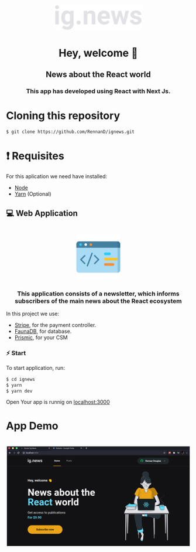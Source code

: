 <h1 align="center" >
    <img src="./.github/logo.svg" width = "240px">
</h1>

<h1 align="center"> Hey, welcome 👏 </h1>

<h2 align="center"> 
    News about the React world
</h2>

<h3 align="center">
  This app has developed using React with Next Js.
</h3>

# Cloning this repository

```
$ git clone https://github.com/RennanD/ignews.git
```

# ❗️ Requisites

For this aplication we need have installed:

- [Node](https://nodejs.org/en/)
- [Yarn](https://yarnpkg.com/lang/en/) (Optional)

## 💻 Web Application

<h1 align="center">
    <img alt="WebApp" src="./.github/code.svg" width = "120px">
</h1>

<h3 align="center">
This application consists of a newsletter, which informs subscribers of the main news about the React ecosystem
</h3>

<p>
  In this project we use:
</p>

- [Stripe](https://stripe.com/br), for the payment controller.
- [FaunaDB](https://fauna.com/), for database.
- [Prismic](https://prismic.io/), for your CSM

### ⚡️ Start

To start application, run:

```
$ cd ignews
$ yarn
$ yarn dev
```

Open Your app is runnig on [localhost:3000](http://localhost:300)

# App Demo

<h1 align="center">
    <img alt = "Web app" src = "./.github/hero.png" width = "500px" />
</h1>
